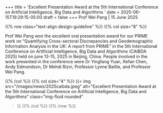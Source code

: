 +++
title = 'Excellent Presentation Award at the 5th International Conference on Artificial Intelligence, Big Data and Algorithms '
date = 2025-06-15T19:29:15-05:00
draft = false
+++
Prof Wei Pang | 15 June 2025

{{% row class="text-align design-guideline" %}}
{{% col size="8" %}}


Prof Wei Pang won the excellent oral presentation award for our PRIME work on “Quantifying Cross-sectoral Discrepancies and Geodemographic Information Analysis in the UK: A report from PRIME” in the 5th International Conference on Artificial Intelligence, Big Data and Algorithms (CAIBDA 2025) held on june 13-15, 2025 in Beijing, China. People involved in the work presented in the conference were Dr Yingfang Yuan, Kefan Chen, Andy Edmondson, Dr Mehdi Rizvi, Professor Lynne Baillie, and Professor Wei Pang. 
 



{{% /col %}}
{{% col size="4" %}}
{{< img
src="/images/news/2025caibda.jpeg"
alt="Excellent Presentation Award at the 5th International Conference on Artificial Intelligence, Big Data and Algorithms"
class="img-fluid rounded"
>}}
{{% /col %}}
{{% /row %}}

